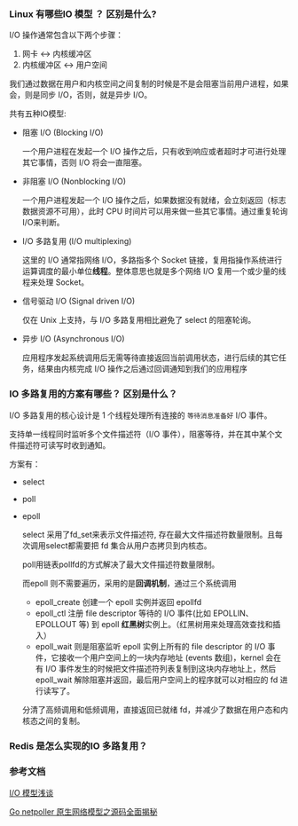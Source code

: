 ### Linux 有哪些IO 模型 ？ 区别是什么?

I/O 操作通常包含以下两个步骤：

1. 网卡 <-> 内核缓冲区
2. 内核缓冲区 <-> 用户空间

我们通过数据在用户和内核空间之间复制的时候是不是会阻塞当前用户进程，如果会，则是同步 I/O，否则，就是异步 I/O。

共有五种IO模型:

- 阻塞 I/O (Blocking I/O)

  一个用户进程在发起一个 I/O 操作之后，只有收到响应或者超时才可进行处理其它事情，否则 I/O 将会一直阻塞。

- 非阻塞 I/O (Nonblocking I/O)

  一个用户进程发起一个 I/O 操作之后，如果数据没有就绪，会立刻返回（标志数据资源不可用），此时 CPU 时间片可以用来做一些其它事情。通过重复轮询 I/O来判断。

- I/O 多路复用 (I/O multiplexing)

  这里的 I/O 通常指网络 I/O，多路指多个 Socket 链接，复用指操作系统进行运算调度的最小单位**线程**。整体意思也就是多个网络 I/O 复用一个或少量的线程来处理 Socket。

- 信号驱动 I/O (Signal driven I/O)

  仅在 Unix 上支持，与 I/O 多路复用相比避免了 select 的阻塞轮询。

- 异步 I/O (Asynchronous I/O)

  应用程序发起系统调用后无需等待直接返回当前调用状态，进行后续的其它任务，结果由内核完成 I/O 操作之后通过回调通知到我们的应用程序

### IO 多路复用的方案有哪些？ 区别是什么？

I/O 多路复用的核心设计是 1 个线程处理所有连接的 `等待消息准备好` I/O 事件。

支持单一线程同时监听多个文件描述符（I/O 事件），阻塞等待，并在其中某个文件描述符可读写时收到通知。

方案有：

- select

- poll

- epoll

  select 采用了fd_set来表示文件描述符, 存在最大文件描述符数量限制。且每次调用select都需要把 fd 集合从用户态拷贝到内核态。

  poll用链表pollfd的方式解决了最大文件描述符数量限制。

  而epoll 则不需要遍历，采用的是**回调机制**，通过三个系统调用

  - epoll_create 创建一个 epoll 实例并返回 epollfd
  - epoll_ctl 注册 file descriptor 等待的 I/O 事件(比如 EPOLLIN、EPOLLOUT 等) 到 epoll **红黑树**实例上。（红黑树用来处理高效查找和插入）
  - epoll_wait 则是阻塞监听 epoll 实例上所有的 file descriptor 的 I/O 事件，它接收一个用户空间上的一块内存地址 (events 数组)，kernel 会在有 I/O 事件发生的时候把文件描述符列表复制到这块内存地址上，然后 epoll_wait 解除阻塞并返回，最后用户空间上的程序就可以对相应的 fd 进行读写了。

  分清了高频调用和低频调用，直接返回已就绪 fd，并减少了数据在用户态和内核态之间的复制。

### Redis 是怎么实现的IO 多路复用？



### 参考文档

[I/O 模型浅谈](https://www.bookstack.cn/read/Nodejs-Roadmap/nodejs-IO.md)

[Go netpoller 原生网络模型之源码全面揭秘](https://strikefreedom.top/go-netpoll-io-multiplexing-reactor)